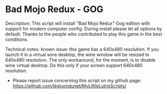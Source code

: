 # Bad Mojo Redux - GOG

Description:
This script will install "Bad Mojo Redux" Gog edition with support for modern computer config.
During install please let all options by default.
Thanks to the people who contributed to play this game in the best conditions.

Technical notes:
known issue: this game has a 640x480 resolution. If you launch it in a virtual wine desktop, the wine window will be resized to  640x480 resolution. The only workaround, for the moment, is to disable wine virtual desktop. Do this only if your screen support 640x480 resolution. 
- Please report issue concerning this script on my github page:
https://github.com/legluondunet/MyLittleLutrisScripts/
